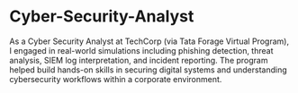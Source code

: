 # Cyber-Security-Analyst
As a Cyber Security Analyst at TechCorp (via Tata Forage Virtual Program), I engaged in real-world simulations including phishing detection, threat analysis, SIEM log interpretation, and incident reporting. The program helped build hands-on skills in securing digital systems and understanding cybersecurity workflows within a corporate environment.


